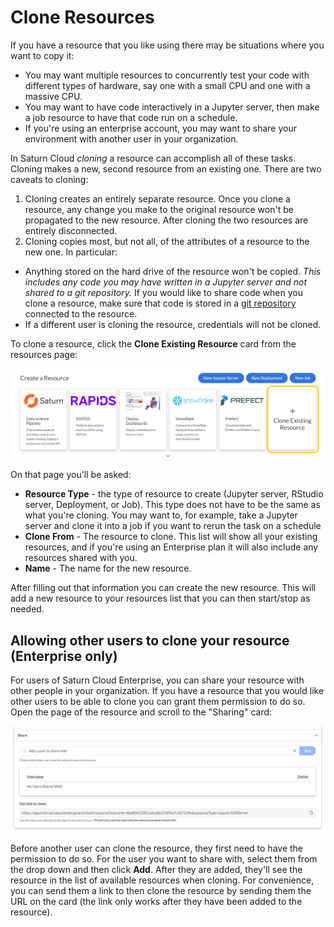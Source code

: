 # Clone Resources

If you have a resource that you like using there may be situations where you want to copy it:

* You may want multiple resources to concurrently test your code with different types of hardware, say one with a small CPU and one with a massive CPU.
* You may want to have code interactively in a Jupyter server, then make a job resource to have that code run on a schedule.
* If you're using an enterprise account, you may want to share your environment with another user in your organization.

In Saturn Cloud _cloning_ a resource can accomplish all of these tasks. Cloning makes a new, second resource from an existing one. There are two caveats to cloning:

1. Cloning creates an entirely separate resource. Once you clone a resource, any change you make to the original resource won't be propagated to the new resource. After cloning the two resources are entirely disconnected.
2. Cloning copies most, but not all, of the attributes of a resource to the new one. In particular:
  * Anything stored on the hard drive of the resource won't be copied. _This includes any code you may have written in a Jupyter server and not shared to a git repository._ If you would like to share code when you clone a resource, make sure that code is stored in a [git repository](<docs/Using Saturn Cloud/gitrepo.md>) connected to the resource.
  * If a different user is cloning the resource, credentials will not be cloned.

To clone a resource, click the **Clone Existing Resource** card from the resources page:

![Clone Existing Resource](/images/docs/clone-resource.png "doc-image")

On that page you'll be asked:

* **Resource Type** - the type of resource to create (Jupyter server, RStudio server, Deployment, or Job). This type does not have to be the same as what you're cloning. You may want to, for example, take a Jupyter server and clone it into a job if you want to rerun the task on a schedule
* **Clone From** - The resource to clone. This list will show all your existing resources, and if you're using an Enterprise plan it will also include any resources shared with you.
* **Name** - The name for the new resource.

After filling out that information you can create the new resource. This will add a new resource to your resources list that you can then start/stop as needed.

## Allowing other users to clone your resource (Enterprise only)

For users of Saturn Cloud Enterprise, you can share your resource with other people in your organization. If you have a resource that you would like other users to be able to clone you can grant them permission to do so. Open the page of the resource and scroll to the "Sharing" card:

![Sharing card](/images/docs/share-card.png "doc-image")

Before another user can clone the resource, they first need to have the permission to do so. For the user you want to share with, select them from the drop down and then click **Add**. After they are added, they'll see the resource in the list of available resources when cloning. For convenience, you can send them a link to then clone the resource by sending them the URL on the card (the link only works after they have been added to the resource).